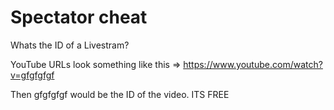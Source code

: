 # Spectator cheat
 Whats the ID of a Livestram?
 
YouTube URLs look something like this => https://www.youtube.com/watch?v=gfgfgfgf

Then gfgfgfgf would be the ID of the video. ITS FREE
